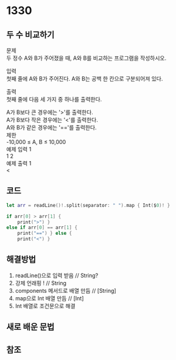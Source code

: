 # 1330
## 두 수 비교하기

문제     
두 정수 A와 B가 주어졌을 때, A와 B를 비교하는 프로그램을 작성하시오.      
     
입력      
첫째 줄에 A와 B가 주어진다. A와 B는 공백 한 칸으로 구분되어져 있다.      
       
출력      
첫째 줄에 다음 세 가지 중 하나를 출력한다.      
     
A가 B보다 큰 경우에는 '>'를 출력한다.     
A가 B보다 작은 경우에는 '<'를 출력한다.     
A와 B가 같은 경우에는 '=='를 출력한다.      
제한      
-10,000 ≤ A, B ≤ 10,000     
예제 입력 1     
1 2       
예제 출력 1     
<      
       
## 코드
```swift
let arr = readLine()!.split(separator: " ").map { Int($0)! }

if arr[0] > arr[1] {
    print(">") } 
else if arr[0] == arr[1] {
    print("==") } else {
    print("<") }
```

## 해결방법
1. readLine()으로 입력 받음       // String?     
2. 강제 언래핑 !                 // String    
3. components 메서드로 배열 만듬   // [String]     
4. map으로 Int 배열 만듬          // [Int]
5. Int 배열로 조건문으로 해결      

## 새로 배운 문법


## 참조


